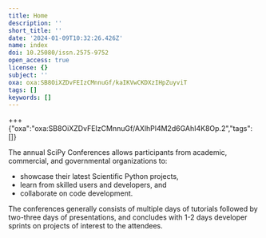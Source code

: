 ```yaml
---
title: Home
description: ''
short_title: ''
date: '2024-01-09T10:32:26.426Z'
name: index
doi: 10.25080/issn.2575-9752
open_access: true
license: {}
subject: ''
oxa: oxa:SB8OiXZDvFEIzCMnnuGf/kaIKVwCKDXzIHpZuyviT
tags: []
keywords: []
---
```


+++ {"oxa":"oxa:SB8OiXZDvFEIzCMnnuGf/AXlhPl4M2d6GAhI4K8Op.2","tags":[]}

The annual SciPy Conferences allows participants from academic, commercial, and governmental organizations to:

- showcase their latest Scientific Python projects,
- learn from skilled users and developers, and
- collaborate on code development.

The conferences generally consists of multiple days of tutorials followed by two-three days of presentations, and concludes with 1-2 days developer sprints on projects of interest to the attendees.
